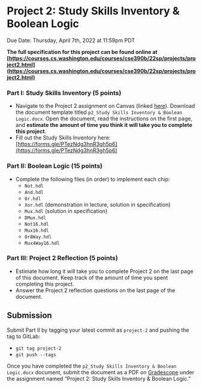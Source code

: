 # Project 2: Study Skills Inventory & Boolean Logic
Due Date: Thursday, April 7th, 2022 at 11:59pm PDT

**The full specification for this project can be found online at [https://courses.cs.washington.edu/courses/cse390b/22sp/projects/project2.html](https://courses.cs.washington.edu/courses/cse390b/22sp/projects/project2.html)**

### Part I: Study Skills Inventory (5 points)
- Navigate to the Project 2 assignment on Canvas (linked [here](https://canvas.uw.edu/courses/1545384/assignments/7220394)). Download the document template titled `p2_Study Skills Inventory & Boolean Logic.docx`. Open the document, read the instructions on the first page, and **estimate the amount of time you think it will take you to complete this project**.
- Fill out the Study Skills Inventory here: [https://forms.gle/PTezNdg3hnR3gh5p6](https://forms.gle/PTezNdg3hnR3gh5p6)

### Part II: Boolean Logic (15 points)
- Complete the following files (in order) to implement each chip:
    - `Not.hdl`
    - `And.hdl`
    - `Or.hdl`
    - `Xor.hdl` (demonstration in lecture, solution in specification)
    - `Mux.hdl` (solution in specification)
    - `DMux.hdl`
    - `Not16.hdl`
    - `Mux16.hdl`
    - `Or8Way.hdl`
    - `Mux4Way16.hdl`

### Part III: Project 2 Reflection (5 points)
- Estimate how long it will take you to complete Project 2 on the last page of this
document. Keep track of the amount of time you spent completing this project.
- Answer the Project 2 reflection questions on the last page of the document.

## Submission
Submit Part II by tagging your latest commit as `project-2` and pushing the tag to GitLab:
- `git tag project-2`
- `git push --tags`

Once you have completed the `p2_Study Skills Inventory & Boolean Logic.docx` document, submit the document as a PDF on [Gradescope](https://www.gradescope.com/courses/379811) under the assignment named “Project 2: Study Skills Inventory & Boolean Logic.”
